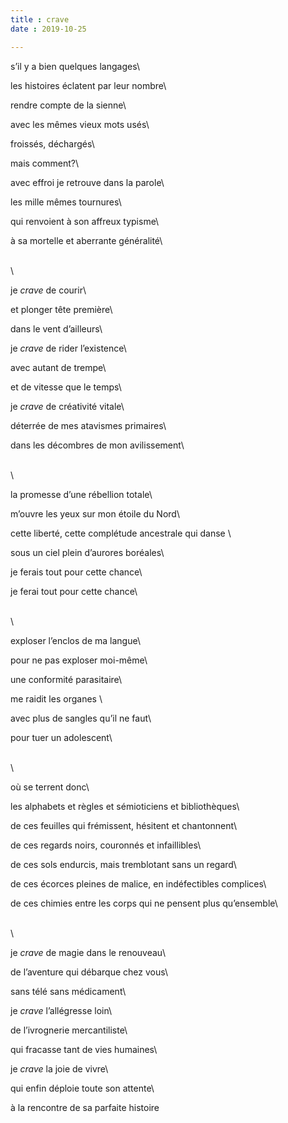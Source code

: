 ```yaml
---
title : crave
date : 2019-10-25

---
```


 s’il y a bien quelques langages\

les histoires éclatent par leur nombre\

rendre compte de la sienne\

avec les mêmes vieux mots usés\

froissés, déchargés\

mais comment?\

avec effroi je retrouve dans la parole\

les mille mêmes tournures\

qui renvoient à son affreux typisme\

à sa mortelle et aberrante généralité\

\
\

je *crave* de courir\

et plonger tête première\

dans le vent d’ailleurs\

je *crave* de rider l’existence\

avec autant de trempe\

et de vitesse que le temps\

je *crave* de créativité vitale\

déterrée de mes atavismes primaires\

dans les décombres de mon avilissement\

\
 \

la promesse d’une rébellion totale\

m’ouvre les yeux sur mon étoile du Nord\

cette liberté, cette complétude ancestrale qui danse \

sous un ciel plein d’aurores boréales\

je ferais tout pour cette chance\

je ferai tout pour cette chance\

\
\

exploser l’enclos de ma langue\

pour ne pas exploser moi-même\

une conformité parasitaire\

me raidit les organes \

avec plus de sangles qu’il ne faut\

pour tuer un adolescent\

\
 \

où se terrent donc\

les alphabets et règles et sémioticiens et bibliothèques\

de ces feuilles qui frémissent, hésitent et chantonnent\

de ces regards noirs, couronnés et infaillibles\

de ces sols endurcis, mais tremblotant sans un regard\

de ces écorces pleines de malice, en indéfectibles complices\

de ces chimies entre les corps qui ne pensent plus qu’ensemble\

\
  \

je *crave* de magie dans le renouveau\

de l’aventure qui débarque chez vous\

sans télé sans médicament\

je *crave* l’allégresse loin\

de l’ivrognerie mercantiliste\

qui fracasse tant de vies humaines\

je *crave* la joie de vivre\

qui enfin déploie toute son attente\

 à la rencontre de sa parfaite histoire 

